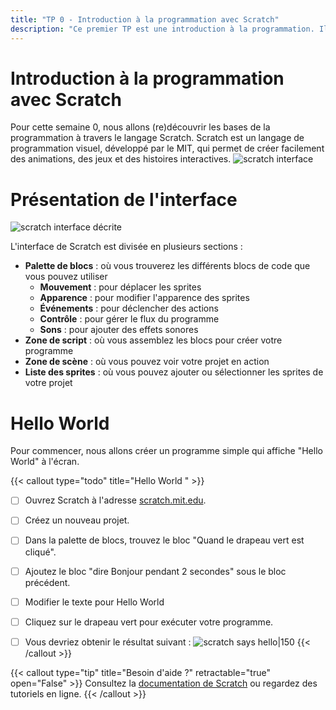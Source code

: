 ```yaml
---
title: "TP 0 - Introduction à la programmation avec Scratch"
description: "Ce premier TP est une introduction à la programmation. Il utilise le langage scratch."
---
```


# Introduction à la programmation avec Scratch
Pour cette semaine 0, nous allons (re)découvrir les bases de la programmation à travers le langage Scratch. Scratch est un langage de programmation visuel, développé par le MIT, qui permet de créer facilement des animations, des jeux et des histoires interactives.
![scratch interface](https://cs50.harvard.edu/x/notes/0/cs50Week0Slide162.png "scratch interface")
# Présentation de l'interface 

![scratch interface décrite](scratch_description.png)

L'interface de Scratch est divisée en plusieurs sections :
- **Palette de blocs** : où vous trouverez les différents blocs de code que vous pouvez utiliser
    - **Mouvement** : pour déplacer les sprites
    - **Apparence** : pour modifier l'apparence des sprites
    - **Événements** : pour déclencher des actions
    - **Contrôle** : pour gérer le flux du programme
    - **Sons** : pour ajouter des effets sonores
- **Zone de script** : où vous assemblez les blocs pour créer votre programme
- **Zone de scène** : où vous pouvez voir votre projet en action
- **Liste des sprites** : où vous pouvez ajouter ou sélectionner les sprites de votre projet


# Hello World
Pour commencer, nous allons créer un programme simple qui affiche "Hello World" à l'écran.

{{< callout type="todo" title="Hello World " >}}
- [ ] Ouvrez Scratch à l'adresse [scratch.mit.edu](https://scratch.mit.edu).
- [ ] Créez un nouveau projet.
- [ ] Dans la palette de blocs, trouvez le bloc "Quand le drapeau vert est cliqué".
- [ ] Ajoutez le bloc "dire Bonjour pendant 2 secondes" sous le bloc précédent.
- [ ] Modifier le texte pour Hello World
- [ ] Cliquez sur le drapeau vert pour exécuter votre programme.   
- [ ] Vous devriez obtenir le résultat suivant : 
![scratch says hello|150](scratch_says_hello.png)
{{< /callout >}}


{{< callout type="tip" title="Besoin d'aide ?" retractable="true" open="False" >}}
Consultez la [documentation de Scratch](https://scratch.mit.edu/help) ou regardez des tutoriels en ligne.
{{< /callout >}}